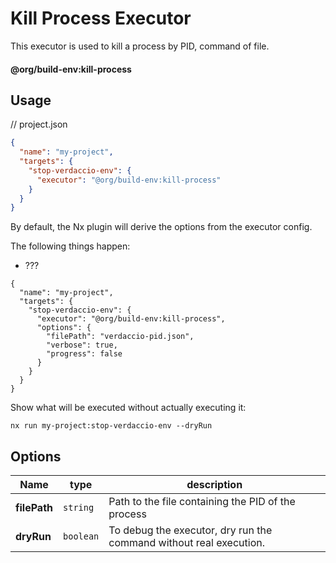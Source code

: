 # Kill Process Executor

This executor is used to kill a process by PID, command of file.

#### @org/build-env:kill-process

## Usage

// project.json

```json
{
  "name": "my-project",
  "targets": {
    "stop-verdaccio-env": {
      "executor": "@org/build-env:kill-process"
    }
  }
}
```

By default, the Nx plugin will derive the options from the executor config.

The following things happen:

- ???

```jsonc
{
  "name": "my-project",
  "targets": {
    "stop-verdaccio-env": {
      "executor": "@org/build-env:kill-process",
      "options": {
        "filePath": "verdaccio-pid.json",
        "verbose": true,
        "progress": false
      }
    }
  }
}
```

Show what will be executed without actually executing it:

`nx run my-project:stop-verdaccio-env --dryRun`

## Options

| Name         | type      | description                                                        |
|--------------| --------- |--------------------------------------------------------------------|
| **filePath** | `string`  | Path to the file containing the PID of the process                 |
| **dryRun**   | `boolean` | To debug the executor, dry run the command without real execution. |
